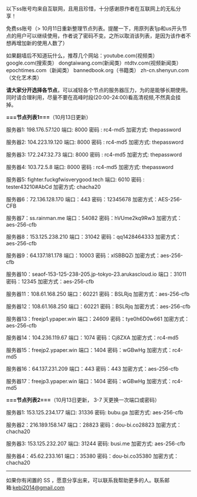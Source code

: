 以下ss账号均来自互联网，且用且珍惜，十分感谢原作者在互联网上的无私分享！

免费ss账号（> 10月11日重新整理节点列表。提醒一下，用原列表1jp和us开头节点的用户可以继续使用，作者说了密码不变。之所以取消该列表，是因为该作者不想再增加新的使用人数了）

如果翻墙后不知道玩什么，推荐几个网站：youtube.com(视频类）  google.com(搜索类）  dongtaiwang.com(新闻类）ntdtv.com(视频新闻类）
epochtimes.com（新闻类）
bannedbook.org（书籍类）
zh-cn.shenyun.com（文化艺术类）


**请大家分开选择各节点**，可以减轻各个节点的服务器压力，为的是能够长期使用。同时请合理利用，尽量不要在高峰时段(20:00-24:00)看高清视频,不然真会挂掉。

**===节点列表1===**（10月13日更新）

服务器1: 198.176.57.120
端口:  8000
密码 : rc4-md5
加密方式: thepassword

服务器2: 104.223.19.120
端口:  8000
密码 : rc4-md5
加密方式: thepassword

服务器3: 172.247.32.73
端口:  8000
密码 : rc4-md5
加密方式: thepassword

服务器4: 103.72.5.8
端口:  8000
密码 : rc4-md5
加密方式: thepassword

服务器5: fighter.fuckgfwisverygood.tech
端口:  6010
密码 : tester43210#AbCd
加密方式: chacha20

服务器6：72.136.128.170 
端口：443 
密码：12345678 
加密方式：AES-256-CFB

服务器7：ss.rainman.me
端口：54082 
密码：hVUme2kq9Rw3 
加密方式：aes-256-cfb

服务器8：153.125.238.210
端口：31042
密码：qq1428464333
加密方式：aes-256-cfb

服务器9：64.137.181.178
端口：10003
密码：xlSBBQZi
加密方式：aes-256-cfb

服务器10：seaof-153-125-238-205.jp-tokyo-23.arukascloud.io
端口：31011
密码：12345
加密方式：aes-256-cfb

服务器11：108.61.168.250
端口：60221
密码：BSLRjq
加密方式：aes-256-cfb

服务器12：108.61.168.250
端口：60221
密码：BSLRjq
加密方式：aes-256-cfb

服务器13：freejp1.ypaper.win
端口：24609
密码：tye0h6D0w661
加密方式：aes-256-cfb

服务器14：104.236.119.67
端口：1074
密码：Cj8ZXA
加密方式：rc4-md5

服务器15：freejp2.ypaper.win
端口：1404
密码：wGBwHg
加密方式：rc4-md5

服务器16：64.137.231.209
端口：443
密码：443
加密方式：aes-256-cfb

服务器17：freejp3.ypaper.win
端口：1404
密码：wGBwHg
加密方式：rc4-md5


**===节点列表2===**（10月13日更新， 3-7 天更换一次端口或密码）

服务器1: 153.125.234.177
端口: 31336
密码: bubu.ga
加密方式: aes-256-cfb

服务器2：216.189.158.147
端口：28823 
密码：dou-bi.co28823
加密方式：chacha20

服务器3: 153.125.232.207
端口: 31244
密码: busi.me
加密方式: aes-256-cfb


服务器4：45.62.233.161
端口：35380 
密码：dou-bi.co35380
加密方式：chacha20

***

如果你有闲置的 SS ，愿意分享出来，可以联系我帮助更多的人。联系邮箱:kebi2014@gmail.com



